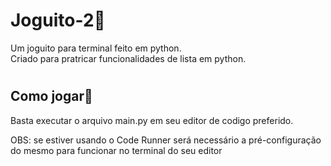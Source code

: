 # Joguito-2🥴

Um joguito para terminal feito em python. <br>
Criado para pratricar funcionalidades de lista em python. 

#

## Como jogar🤔
Basta executar o arquivo main.py em seu editor de codigo preferido.

OBS: se estiver usando o Code Runner será necessário a pré-configuração do mesmo para funcionar no terminal do seu editor
